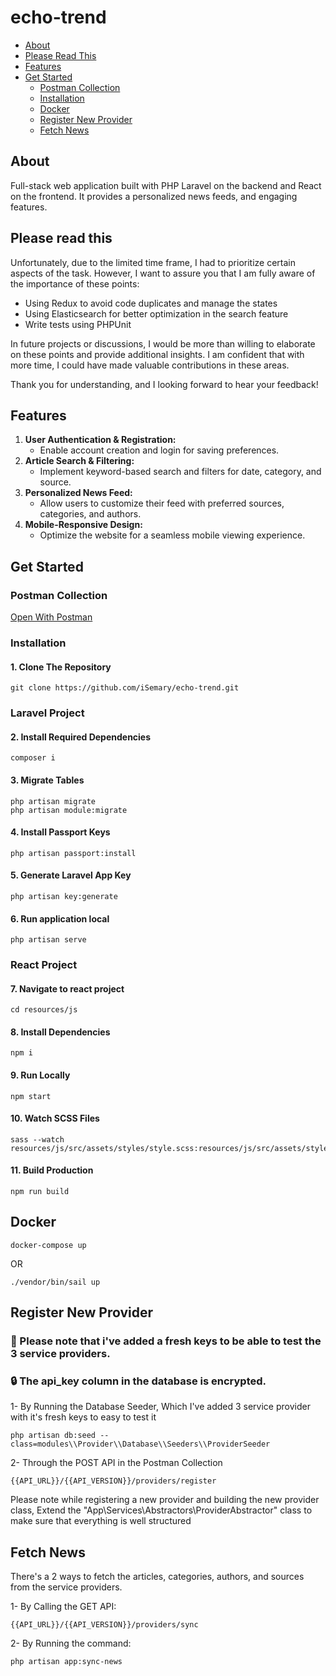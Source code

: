 # echo-trend

-   [About](#about)
-   [Please Read This](#please-read-this)
-   [Features](#features)
-   [Get Started](#get-started)
    -   [Postman Collection](#postman-collection)
    -   [Installation](#installation)
    -   [Docker](#docker)
    -   [Register New Provider](#register-new-provider)
    -   [Fetch News](#fetch-news)

## About

Full-stack web application built with PHP Laravel on the backend and React on the frontend. It provides a personalized news feeds, and engaging features.

## Please read this

Unfortunately, due to the limited time frame, I had to prioritize certain aspects of the task. However, I want to assure you that I am fully aware of the importance of these points:

- Using Redux to avoid code duplicates and manage the states
- Using Elasticsearch for better optimization in the search feature
- Write tests using PHPUnit

In future projects or discussions, I would be more than willing to elaborate on these points and provide additional insights. I am confident that with more time, I could have made valuable contributions in these areas.

Thank you for understanding, and I looking forward to hear your feedback!

## Features

1. **User Authentication & Registration:**
    - Enable account creation and login for saving preferences.
2. **Article Search & Filtering:**
    - Implement keyword-based search and filters for date, category, and source.
3. **Personalized News Feed:**
    - Allow users to customize their feed with preferred sources, categories, and authors.
4. **Mobile-Responsive Design:**
    - Optimize the website for a seamless mobile viewing experience.

## Get Started

### Postman Collection

[Open With Postman](https://www.postman.com/isemary/workspace/echo-trend/overview)

### Installation

#### 1. Clone The Repository

    git clone https://github.com/iSemary/echo-trend.git

### Laravel Project

#### 2. Install Required Dependencies

    composer i

#### 3. Migrate Tables

    php artisan migrate
    php artisan module:migrate

#### 4. Install Passport Keys

    php artisan passport:install

#### 5. Generate Laravel App Key

    php artisan key:generate

#### 6. Run application local

    php artisan serve

### React Project

#### 7. Navigate to react project

    cd resources/js

#### 8. Install Dependencies

    npm i

#### 9. Run Locally

    npm start

#### 10. Watch SCSS Files

    sass --watch resources/js/src/assets/styles/style.scss:resources/js/src/assets/styles/style.css

#### 11. Build Production

    npm run build

## Docker

```
docker-compose up
```

OR

```
./vendor/bin/sail up

```

## Register New Provider

### 🔑 Please note that i've added a fresh keys to be able to test the 3 service providers.

### 🔒 The api_key column in the database is encrypted.

1- By Running the Database Seeder, Which I've added 3 service provider with it's fresh keys to easy to test it

```
php artisan db:seed --class=modules\\Provider\\Database\\Seeders\\ProviderSeeder
```

2- Through the POST API in the Postman Collection

```
{{API_URL}}/{{API_VERSION}}/providers/register
```

Please note while registering a new provider and building the new provider class, Extend the "App\Services\Abstractors\ProviderAbstractor" class to make sure that everything is well structured

## Fetch News

There's a 2 ways to fetch the articles, categories, authors, and sources from the service providers.

1- By Calling the GET API:

```
{{API_URL}}/{{API_VERSION}}/providers/sync
```

2- By Running the command:

```
php artisan app:sync-news
```
